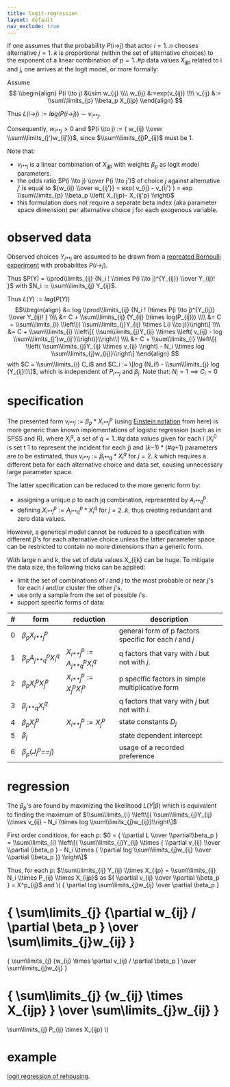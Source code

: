 ```yaml
---
title: logit-regression
layout: default
nav_exclude: true
---
```

If one assumes that the probability *P*(*i*→*j*) that actor *i* = 1..*n*
chooses alternative *j* = 1..*k* is proportional (within the set of
alternative choices) to the exponent of a linear combination of
*p* = 1..\#*p* data values *X*<sub>*i**j**p*</sub> related to i and j,
one arrives at the logit model, or more formally:

Assume $$ \\begin{align} P(i \\to j) &\\sim w_{ij} \\\\ w_{ij}
&:=exp(v_{ij}) \\\\ v_{ij} &:= \\sum\\limits_{p} \\beta_p X_{ijp}
\\end{align} $$

Thus *L*(*i*→*j*) := *l**o**g*(*P*(*i*→*j*)) ∼ *v*<sub>*i**j*</sub>.

Consequently, *w*<sub>*i**j*</sub> \> 0 and
$P(i \\to j) := { w_{ij} \\over \\sum\\limits_{j'}w_{ij'}}$, since
$\\sum\\limits_{j}P_{ij}$ must be 1.

Note that:

-   *v*<sub>*i**j*</sub> is a linear combination of
    *X*<sub>*i**j**p*</sub> with weights *β*<sub>*p*</sub> as logit
    model parameters.
-   the odds ratio $P(i \\to j) \\over  P(i \\to j')$ of choice *j*
    against alternative *j*′ is equal to
    ${w_{ij} \\over w_{ij'}} = exp( v_{ij} - v_{ij'} ) = exp \\sum\\limits_{p} \\beta_p \\left( X_{ijp}- X_{ij'p} \\right)$
-   this formulation does not require a separate beta index (aka
    parameter space dimension) per alternative choice j for each
    exogenous variable.

# observed data

Observed choices *Y*<sub>*i**j*</sub> are assumed to be drawn from a
[repreated Bernoulli
experiment](http://en.wikipedia.org/wiki/Bernoulli_trial) with
probabilites *P*(*i*→*j*).

Thus
$P(Y) = \\prod\\limits_{ij} {N_i ! \\times P(i \\to j)^{Y_{ij}} \\over Y_{ij}! }$
with $N_i := \\sum\\limits_{j} Y_{ij}$.

Thus *L*(*Y*) := *l**o**g*(*P*(*Y*)) $$\\begin{align} &= log
\\prod\\limits_{ij} {N_i ! \\times P(i \\to j)^{Y_{ij}} \\over
Y_{ij}! } \\\\ &= C + \\sum\\limits_{ij} (Y_{ij} \\times
log(P_{ij})) \\\\ &= C + \\sum\\limits_{i} \\left\[{
\\sum\\limits_{j}Y_{ij} \\times L(i \\to j)}\\right\] \\\\ &= C +
\\sum\\limits_{i} \\left\[{ \\sum\\limits_{j}Y_{ij} \\times \\left(
v_{ij} - log \\sum\\limits_{j'}w_{ij'}\\right)}\\right\] \\\\ &= C +
\\sum\\limits_{i} \\left\[{ \\left( \\sum\\limits_{j}Y_{ij} \\times
v_{ij} \\right) - N_i \\times log \\sum\\limits_{j}w_{ij}}\\right\]
\\end{align} $$ with $C = \\sum\\limits_{i} C_i$ and
$C_i := \[log (N_i!) - \\sum\\limits_{j} log (Y_{ij}!)\]$, which is
independent of *P*<sub>*i**j*</sub> and *β*<sub>*j*</sub>. Note that:
*N*<sub>*i*</sub> = 1 ⟹ *C*<sub>*i*</sub> = 0

# specification

The presented form
*v*<sub>*i**j*</sub> := *β*<sub>*p*</sub> \* *X*<sub>*i**j*</sub><sup>*p*</sup>
(using [Einstein
notation](http://en.wikipedia.org/wiki/Einstein_notation) from here) is
more generic than known implementations of logistic regression (such as
in SPSS and R), where *X*<sub>*i*</sub><sup>*q*</sup>, a set of
*q* = 1..\#*q* data values given for each *i*
(*X*<sub>*i*</sub><sup>0</sup> is set t 1 to represent the incident for
each j) and (*k*−1) \* (\#*q*+1) parameters are to be estimated, thus
*v*<sub>*i**j*</sub> := *β*<sub>*j**q*</sub> \* *X*<sub>*i*</sub><sup>*q*</sup>
for *j* = 2..*k* which requires a different beta for each alternative
choice and data set, causing unnecessary large parameter space.

The latter specification can be reduced to the more generic form by:

-   assigning a unique p to each jq combination, represented by
    *A*<sub>*j**q*</sub><sup>*p*</sup>.
-   defining
    *X*<sub>*i**j*</sub><sup>*p*</sup> := *A*<sub>*j**q*</sub><sup>*p*</sup> \* *X*<sub>*i*</sub><sup>*q*</sup>
    for *j* = 2..*k*, thus creating redundant and zero data values.

However, a generical model cannot be reduced to a specification with
different *β*'s for each alternative choice unless the latter parameter
space can be restricted to contain no more dimensions than a generic
form.

With large n and k, the set of data values X_{ijk} can be huge. To
mitigate the data size, the following tricks can be applied:

-   limit the set of combinations of *i* and *j* to the most probable or
    near *j*'s for each *i* and/or cluster the other *j*'s.
-   use only a sample from the set of possible *i*'s.
-   support specific forms of data:

| \#  | form                                                                               | reduction                                                                                               | description                                             |
|-----|------------------------------------------------------------------------------------|---------------------------------------------------------------------------------------------------------|---------------------------------------------------------|
| 0   | *β*<sub>*p*</sub>*X*<sub>*i**j*</sub><sup>*p*</sup>                                |                                                                                                         | general form of p factors specific for each *i* and *j* |
| 1   | *β*<sub>*p*</sub>*A*<sub>*j**q*</sub><sup>*p*</sup>*X*<sub>*i*</sub><sup>*q*</sup> | *X*<sub>*i**j*</sub><sup>*p*</sup> := *A*<sub>*j**q*</sub><sup>*p*</sup>*X*<sub>*i*</sub><sup>*q*</sup> | q factors that vary with *i* but not with *j*.          |
| 2   | *β*<sub>*p*</sub>*X*<sub>*i*</sub><sup>*p*</sup>*X*<sub>*j*</sub><sup>*p*</sup>    | *X*<sub>*i**j*</sub><sup>*p*</sup> := *X*<sub>*j*</sub><sup>*p*</sup>*X*<sub>*i*</sub><sup>*p*</sup>    | p specific factors in simple multiplicative form        |
| 3   | *β*<sub>*j**q*</sub>*X*<sub>*i*</sub><sup>*q*</sup>                                |                                                                                                         | q factors that vary with *j* but not with *i*.          |
| 4   | *β*<sub>*p*</sub>*X*<sub>*j*</sub><sup>*p*</sup>                                   | *X*<sub>*i**j*</sub><sup>*p*</sup> := *X*<sub>*j*</sub><sup>*p*</sup>                                   | state constants *D*<sub>*j*</sub>                       |
| 5   | *β*<sub>*j*</sub>                                                                  |                                                                                                         | state dependent intercept                               |
| 6   | *β*<sub>*p*</sub>(*J*<sub>*i*</sub><sup>*p*</sup>==*j*)                            |                                                                                                         | usage of a recorded preference                          |

# regression

The *β*<sub>*p*</sub>'s are found by maximizing the likelihood
*L*(*Y*\|*β*) which is equivalent to finding the maximum of
$\\sum\\limits_{i} \\left\[{ \\sum\\limits_{j}Y_{ij} \\times v_{ij} - N_i \\times log \\sum\\limits_{j}w_{ij}}\\right\]$

First order conditions, for each *p*:
$0 = { \\partial L \\over \\partial\\beta_p } =  \\sum\\limits_{i} \\left\[{ \\sum\\limits_{j}Y_{ij} \\times { \\partial v_{ij} \\over \\partial \\beta_p } - N_i \\times { \\partial log \\sum\\limits_{j}w_{ij} \\over \\partial \\beta_p }} \\right\]$

Thus, for each *p*:
$\\sum\\limits_{ij} Y_{ij} \\times X_{ijp} = \\sum\\limits_{ij} N_i \\times P_{ij} \\times X_{ijp}$
as ${ \\partial v_{ij} \\over \\partial \\beta_p } = X^p_{ij}$ and \\(
{ \\partial log \\sum\\limits_{j}w_{ij} \\over \\partial \\beta_p }

# { \\sum\\limits_{j} {\\partial w_{ij} / \\partial \\beta_p } \\over \\sum\\limits_{j}w_{ij} }

{ \\sum\\limits_{j} {w_{ij} \\times \\partial v_{ij} / \\partial
\\beta_p } \\over \\sum\\limits_{j}w_{ij} }

# { \\sum\\limits_{j} {w_{ij} \\times X_{ijp} } \\over \\sum\\limits_{j}w_{ij} }

\\sum\\limits_{j} P_{ij} \\times X_{ijp} \\)

# example

[logit regression of
rehousing](logit_regression_of_rehousing "wikilink").